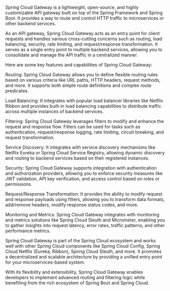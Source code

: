 Spring Cloud Gateway is a lightweight, open-source, and highly customizable API gateway built on top of the Spring Framework and Spring Boot. It provides a way to route and control HTTP traffic to microservices or other backend services.

As an API gateway, Spring Cloud Gateway acts as an entry point for client requests and handles various cross-cutting concerns such as routing, load balancing, security, rate limiting, and request/response transformation. It serves as a single entry point to multiple backend services, allowing you to consolidate and manage the API traffic in a centralized manner.

Here are some key features and capabilities of Spring Cloud Gateway:

Routing: Spring Cloud Gateway allows you to define flexible routing rules based on various criteria like URL paths, HTTP headers, request methods, and more. It supports both simple route definitions and complex route predicates.

Load Balancing: It integrates with popular load balancer libraries like Netflix Ribbon and provides built-in load balancing capabilities to distribute traffic across multiple instances of backend services.

Filtering: Spring Cloud Gateway leverages filters to modify and enhance the request and response flow. Filters can be used for tasks such as authentication, request/response logging, rate limiting, circuit breaking, and request transformation.

Service Discovery: It integrates with service discovery mechanisms like Netflix Eureka or Spring Cloud Service Registry, allowing dynamic discovery and routing to backend services based on their registered instances.

Security: Spring Cloud Gateway supports integration with authentication and authorization providers, allowing you to enforce security measures like JWT validation, API key verification, and access control based on roles or permissions.

Request/Response Transformation: It provides the ability to modify request and response payloads using filters, allowing you to transform data formats, add/remove headers, modify response status codes, and more.

Monitoring and Metrics: Spring Cloud Gateway integrates with monitoring and metrics solutions like Spring Cloud Sleuth and Micrometer, enabling you to gather insights into request latency, error rates, traffic patterns, and other performance metrics.

Spring Cloud Gateway is part of the Spring Cloud ecosystem and works well with other Spring Cloud components like Spring Cloud Config, Spring Cloud Netflix (Eureka, Ribbon), Spring Cloud Sleuth, and more. It promotes a decentralized and scalable architecture by providing a unified entry point for your microservices-based system.

With its flexibility and extensibility, Spring Cloud Gateway enables developers to implement advanced routing and filtering logic while benefiting from the rich ecosystem of Spring Boot and Spring Cloud.
